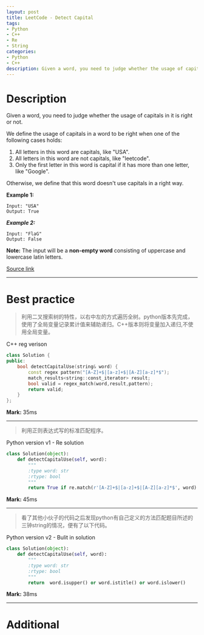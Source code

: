 ```yaml
---
layout: post
title: LeetCode - Detect Capital
tags:
- Python
- C++
- Re
- String
categories:
- Python
- C++
description: Given a word, you need to judge whether the usage of capitals in it is right or not.
---
```



# Description

Given a word, you need to judge whether the usage of capitals in it is right or not.

We define the usage of capitals in a word to be right when one of the following cases holds:

1. All letters in this word are capitals, like "USA".
2. All letters in this word are not capitals, like "leetcode".
3. Only the first letter in this word is capital if it has more than one letter, like "Google".

Otherwise, we define that this word doesn't use capitals in a right way.

**Example 1:**

```
Input: "USA"
Output: True
```

***Example 2:***

```
Input: "FlaG"
Output: False
```


**Note:** The input will be a **non-empty word** consisting of uppercase and lowercase latin letters.

[Source link](https://leetcode.com/problems/detect-capital/#/description)

__________

# Best practice

>利用二叉搜索树的特性，以右中左的方式遍历全树。python版本先完成，使用了全局变量记录累计值来辅助递归。C++版本则将变量加入递归,不使用全局变量。

C++ reg verison

```c++
class Solution {
public:
	bool detectCapitalUse(string& word) {
		const regex pattern("[A-Z]+$|[a-z]+$|[A-Z][a-z]*$");
		match_results<string::const_iterator> result;
		bool valid = regex_match(word,result,pattern);
		return valid;
	}
};
```

**Mark:** 35ms

****


>利用正则表达式写的标准匹配程序。

Python version v1 - Re solution

```python
class Solution(object):
    def detectCapitalUse(self, word):
        """
        :type word: str
        :rtype: bool
        """
        return True if re.match(r'[A-Z]+$|[a-z]+$|[A-Z][a-z]*$', word) else False
```

**Mark:** 45ms

***


>看了其他小伙子的代码之后发现python有自己定义的方法匹配题目所述的三钟string的情况，便有了以下代码。

Python version v2 - Bulit in solution

```python
class Solution(object):
    def detectCapitalUse(self, word):
        """
        :type word: str
        :rtype: bool
        """
        return  word.isupper() or word.istitle() or word.islower()
```

**Mark:** 38ms


__________
# Additional
